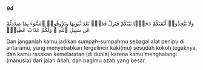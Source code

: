 ##### 94

<span class="ayah">وَلَا تَتَّخِذُوٓا۟ أَيْمَٰنَكُمْ دَخَلًۢا بَيْنَكُمْ فَتَزِلَّ قَدَمٌۢ بَعْدَ ثُبُوتِهَا وَتَذُوقُوا۟ ٱلسُّوٓءَ بِمَا صَدَدتُّمْ عَن سَبِيلِ ٱللَّهِ ۖ وَلَكُمْ عَذَابٌ عَظِيمٌۭ</span>

<span class="ayah_translation">Dan janganlah kamu jadikan sumpah-sumpahmu sebagai alat penipu di antaramu, yang menyebabkan tergelincir kaki(mu) sesudah kokoh tegaknya, dan kamu rasakan kemelaratan (di dunia) karena kamu menghalangi (manusia) dari jalan Allah; dan bagimu azab yang besar.</span>

